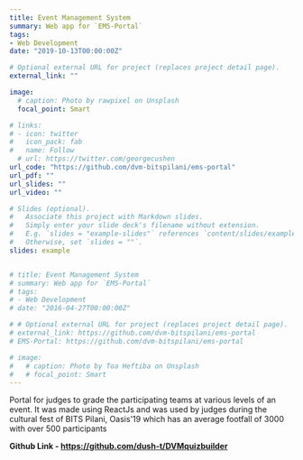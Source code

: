 ```yaml
---
title: Event Management System
summary: Web app for `EMS-Portal`
tags:
- Web Development
date: "2019-10-13T00:00:00Z"

# Optional external URL for project (replaces project detail page).
external_link: ""

image:
  # caption: Photo by rawpixel on Unsplash
  focal_point: Smart

# links:
# - icon: twitter
#   icon_pack: fab
#   name: Follow
  # url: https://twitter.com/georgecushen
url_code: "https://github.com/dvm-bitspilani/ems-portal"
url_pdf: ""
url_slides: ""
url_video: ""

# Slides (optional).
#   Associate this project with Markdown slides.
#   Simply enter your slide deck's filename without extension.
#   E.g. `slides = "example-slides"` references `content/slides/example-slides.md`.
#   Otherwise, set `slides = ""`.
slides: example


# title: Event Management System
# summary: Web app for `EMS-Portal`
# tags:
# - Web Development
# date: "2016-04-27T00:00:00Z"

# # Optional external URL for project (replaces project detail page).
# external_link: https://github.com/dvm-bitspilani/ems-portal
# EMS-Portal: https://github.com/dvm-bitspilani/ems-portal

# image:
#   # caption: Photo by Toa Heftiba on Unsplash
#   # focal_point: Smart
---
```


Portal for judges to grade the participating teams at various levels of an event. It was made using ReactJs and was used by judges during the cultural fest of BITS Pilani, Oasis'19 which has an average footfall of 3000 with over 500 participants

**Github Link - https://github.com/dush-t/DVMquizbuilder**